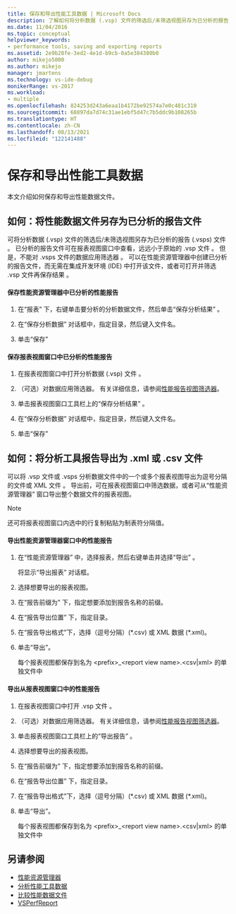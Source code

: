 ```yaml
---
title: 保存和导出性能工具数据 | Microsoft Docs
description: 了解如何将分析数据 (.vsp) 文件的筛选后/未筛选视图另存为已分析的报告 (.vsps) 文件。
ms.date: 11/04/2016
ms.topic: conceptual
helpviewer_keywords:
- performance tools, saving and exporting reports
ms.assetid: 2e9b28fe-3ed2-4e1d-b9cb-0a5e384380b0
author: mikejo5000
ms.author: mikejo
manager: jmartens
ms.technology: vs-ide-debug
monikerRange: vs-2017
ms.workload:
- multiple
ms.openlocfilehash: 824253d243a6eaa1b4172be92574a7e0c481c310
ms.sourcegitcommit: 68897da7d74c31ae1ebf5d47c7b5ddc9b108265b
ms.translationtype: HT
ms.contentlocale: zh-CN
ms.lasthandoff: 08/13/2021
ms.locfileid: "122141488"
---
```

# <a name="save-and-export-performance-tools-data"></a>保存和导出性能工具数据
本文介绍如何保存和导出性能数据文件。

## <a name="how-to-save-performance-data-files-as-analyzed-report-files"></a>如何：将性能数据文件另存为已分析的报告文件
 可将分析数据 (.vsp) 文件的筛选后/未筛选视图另存为已分析的报告 (.vsps) 文件   。 已分析的报告文件可在报表视图窗口中查看，远远小于原始的 .vsp 文件  。 但是，不能对 .vsps 文件的数据应用筛选器  。 可以在性能资源管理器中创建已分析的报告文件，而无需在集成开发环境 (IDE) 中打开该文件，或者可打开并筛选 .vsp 文件再保存结果  。

#### <a name="to-save-an-analyzed-performance-report-from-the-performance-explorer"></a>保存性能资源管理器中已分析的性能报告

1. 在“报表”  下，右键单击要分析的分析数据文件，然后单击“保存分析结果”  。

2. 在“保存分析数据”  对话框中，指定目录，然后键入文件名。

3. 单击“保存” 

#### <a name="to-save-an-analyzed-performance-report-from-the-report-view-window"></a>保存报表视图窗口中已分析的性能报告

1. 在报表视图窗口中打开分析数据 (.vsp) 文件  。

2. （可选）对数据应用筛选器。 有关详细信息，请参阅[性能报告视图筛选器](../profiling/performance-report-view-filter.md)。

3. 单击报表视图窗口工具栏上的“保存分析结果”  。

4. 在“保存分析数据”  对话框中，指定目录，然后键入文件名。

5. 单击“保存” 

## <a name="how-to-export-profiling-tools-reports-to-an-xml-or-csv-file"></a>如何：将分析工具报告导出为 .xml 或 .csv 文件
 可以将 .vsp 文件或 .vsps 分析数据文件中的一个或多个报表视图导出为逗号分隔的文件或 XML 文件   。 导出前，可在报表视图窗口中筛选数据，或者可从“性能资源管理器”  窗口导出整个数据文件的报表视图。

> [!NOTE]
> 还可将报表视图窗口内选中的行复制粘贴为制表符分隔值。

#### <a name="to-export-performance-reports-from-the-performance-explorer-window"></a>导出性能资源管理器窗口中的性能报告

1. 在“性能资源管理器”  中，选择报表，然后右键单击并选择“导出”  。

     将显示“导出报表”  对话框。

2. 选择想要导出的报表视图。

3. 在“报告前缀为”  下，指定想要添加到报告名称的前缀。

4. 在“报告导出位置”  下，指定目录。

5. 在“报告导出格式”下，选择（逗号分隔）(\*.csv\) 或 XML 数据 (\*.xml\)。

6. 单击“导出”。 

     每个报表视图都保存到名为 \<prefix>_\<report view name>.\<csv&#124;xml> 的单独文件中

#### <a name="to-export-performance-reports-from-the-report-view-window"></a>导出从报表视图窗口中的性能报告

1. 在报表视图窗口中打开 .vsp 文件  。

2. （可选）对数据应用筛选器。 有关详细信息，请参阅[性能报告视图筛选器](../profiling/performance-report-view-filter.md)。

3. 单击报表视图窗口工具栏上的“导出报告”  。

4. 选择想要导出的报表视图。

5. 在“报告前缀为”  下，指定想要添加到报告名称的前缀。

6. 在“报告导出位置”  下，指定目录。

7. 在“报告导出格式”下，选择（逗号分隔）(\*.csv) 或 XML 数据 (\*.xml)。

8. 单击“导出”。 

     每个报表视图都保存到名为 \<prefix>_\<report view name>.\<csv&#124;xml> 的单独文件中

## <a name="see-also"></a>另请参阅
- [性能资源管理器](../profiling/performance-explorer.md)
- [分析性能工具数据](../profiling/analyzing-performance-tools-data.md)
- [比较性能数据文件](../profiling/comparing-performance-data-files.md)
- [VSPerfReport](../profiling/vsperfreport.md)
